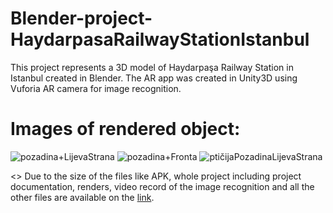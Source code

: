 # Blender-project-HaydarpasaRailwayStationIstanbul
This project represents a 3D model of Haydarpaşa Railway Station in Istanbul created in Blender. The AR app was created in Unity3D using Vuforia AR camera for image recognition.

# Images of rendered object:
![pozadina+LijevaStrana](https://user-images.githubusercontent.com/73425572/174618630-463efb2f-ae56-4749-a722-e47180f9df47.png)
![pozadina+Fronta](https://user-images.githubusercontent.com/73425572/174618827-c6f57651-8637-4a52-8bac-abb11c6f67b4.png)
![ptičijaPozadinaLijevaStrana](https://user-images.githubusercontent.com/73425572/174618843-1e368d87-60d3-4cfb-9388-5f5f33f593a1.png)

<> Due to the size of the files like APK, whole project including project documentation, renders, video record of the image recognition and all the other files are available on the [link](https://drive.google.com/drive/u/1/folders/12YGu9vlXsCKNPhUSyPSfDUBABXcgDA9D).


